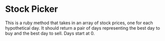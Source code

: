 # Stock Picker

This is a ruby method that takes in an array of stock prices, one for each hypothetical day. It should return a pair of days representing the best day to buy and the best day to sell. Days start at 0.
